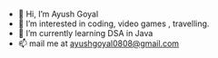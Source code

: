 - 👋 Hi, I’m Ayush Goyal
- 👀 I’m interested in coding, video games , travelling.
- 🌱 I’m currently learning DSA in Java
- 📫 mail me at ayushgoyal0808@gmail.com

